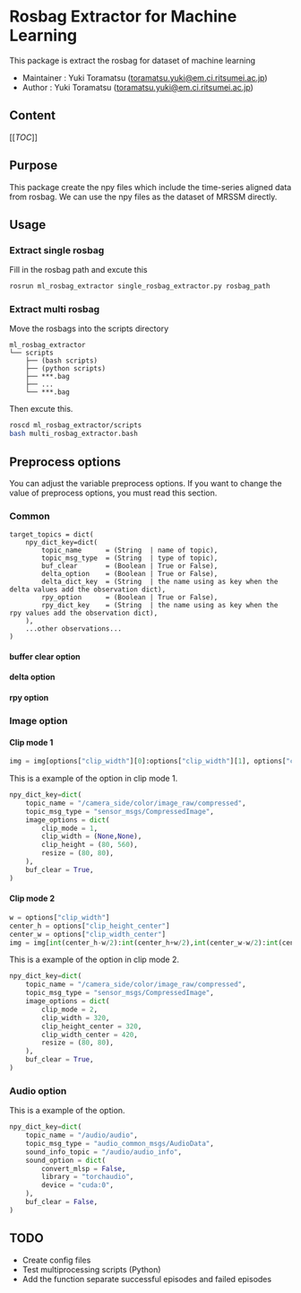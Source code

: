 # Rosbag Extractor for Machine Learning

This package is extract the rosbag for dataset of machine learning

* Maintainer : Yuki Toramatsu ([toramatsu.yuki@em.ci.ritsumei.ac.jp](mailto:toramatsu.yuki@em.ci.ritsumei.ac.jp))
* Author : Yuki Toramatsu ([toramatsu.yuki@em.ci.ritsumei.ac.jp](mailto:toramatsu.yuki@em.ci.ritsumei.ac.jp))


## Content

[[_TOC_]]

## Purpose

This package create the npy files which include the time-series aligned data from rosbag.
We can use the npy files as the dataset of MRSSM directly.

## Usage

### Extract single rosbag

Fill in the rosbag path and excute this
```Bash
rosrun ml_rosbag_extractor single_rosbag_extractor.py rosbag_path
```

### Extract multi rosbag

Move the rosbags into the scripts directory
```
ml_rosbag_extractor
└── scripts
    ├── (bash scripts)
    ├── (python scripts)
    ├── ***.bag
    ├── ...
    └── ***.bag
```

Then excute this.
```Bash
roscd ml_rosbag_extractor/scripts
bash multi_rosbag_extractor.bash
```

## Preprocess options

You can adjust the variable preprocess options. 
If you want to change the value of preprocess options, you must read this section.


### Common


```
target_topics = dict(
    npy_dict_key=dict(
        topic_name      = (String  | name of topic),
        topic_msg_type  = (String  | type of topic),
        buf_clear       = (Boolean | True or False),
        delta_option    = (Boolean | True or False),
        delta_dict_key  = (String  | the name using as key when the delta values add the observation dict),
        rpy_option      = (Boolean | True or False),
        rpy_dict_key    = (String  | the name using as key when the rpy values add the observation dict),
    ),
    ...other observations...
)
```

#### buffer clear option



#### delta option



#### rpy option



### Image option



#### Clip mode 1



```Python
img = img[options["clip_width"][0]:options["clip_width"][1], options["clip_height"][0]:options["clip_height"][1]]
```
This is a example of the option in clip mode 1.
```Python
npy_dict_key=dict(
    topic_name = "/camera_side/color/image_raw/compressed",
    topic_msg_type = "sensor_msgs/CompressedImage",
    image_options = dict(
        clip_mode = 1,
        clip_width = (None,None),
        clip_height = (80, 560),
        resize = (80, 80),
    ),
    buf_clear = True,
)
```

#### Clip mode 2



```Python
w = options["clip_width"]
center_h = options["clip_height_center"]
center_w = options["clip_width_center"]
img = img[int(center_h-w/2):int(center_h+w/2),int(center_w-w/2):int(center_w+w/2)]
```
This is a example of the option in clip mode 2.
```Python
npy_dict_key=dict(
    topic_name = "/camera_side/color/image_raw/compressed",
    topic_msg_type = "sensor_msgs/CompressedImage",
    image_options = dict(
        clip_mode = 2,
        clip_width = 320,
        clip_height_center = 320,
        clip_width_center = 420,
        resize = (80, 80),
    ),
    buf_clear = True,
)
```

### Audio option

This is a example of the option.
```Python
npy_dict_key=dict(
    topic_name = "/audio/audio",
    topic_msg_type = "audio_common_msgs/AudioData",
    sound_info_topic = "/audio/audio_info",
    sound_option = dict(
        convert_mlsp = False,
        library = "torchaudio",
        device = "cuda:0",
    ),
    buf_clear = False,
)
```

## TODO
- Create config files
- Test multiprocessing scripts (Python)
- Add the function separate successful episodes and failed episodes
